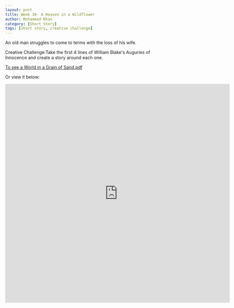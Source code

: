 ```yaml
---
layout: post
title: Week 30- A Heaven in a Wildflower
author: Mohammad Khan
category: [Short Story]
tags: [short story, creative challenge]
---
```

An old man struggles to come to terms with the loss of his wife.

Creative Challenge:Take the first 4 lines of William Blake's Auguries of Innocence and create a story around each one.


<p><a href="https://drive.google.com/file/d/164xo2OVyOiHG3uMf4t7J1fTd5zRqbppA/view?usp=sharing">
To see a World in a Grain of Sand.pdf</a></p>

Or view it below: 
<!-- <embed src="https://drive.google.com/file/d/1mrL8nISYXGzBGAjVw-4hgwagVCEkNMaT/view?usp=sharing#toolbar=0" width="800px" height="2100px" /> -->
<iframe
src="https://drive.google.com/file/d/164xo2OVyOiHG3uMf4t7J1fTd5zRqbppA/view?usp=sharing&embedded=true"
style="width:718px; height:700px;" frameborder="0"></iframe>